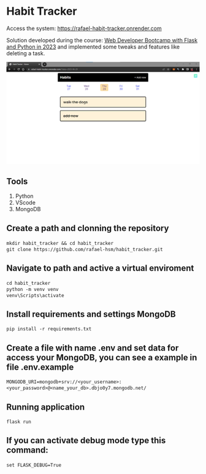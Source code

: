 # Habit Tracker

Access the system: https://rafael-habit-tracker.onrender.com

Solution developed during the course: [Web Developer Bootcamp with Flask and Python in 2023](https://www.udemy.com/course/web-developer-bootcamp-flask-python/) and implemented some tweaks and features like deleting a task.

![Habit_tracker](https://github.com/rafael-hsm/habit_tracker/blob/main/static/habit_tracker_main.png)
## Tools
1. Python
2. VScode
3. MongoDB

## Create a path and clonning the repository
```
mkdir habit_tracker && cd habit_tracker
git clone https://github.com/rafael-hsm/habit_tracker.git
```

## Navigate to path and active a virtual enviroment
```
cd habit_tracker
python -m venv venv
venv\Scripts\activate
```

## Install requirements and settings MongoDB
```
pip install -r requirements.txt
```

## Create a file with name .env and set data for access your MongoDB, you can see a example in file .env.example
```
MONGODB_URI=mongodb+srv://<your_username>:<your_password>@<name_your_db>.dbjo0y7.mongodb.net/
```

## Running application
```
flask run
```

## If you can activate debug mode type this command:
```
set FLASK_DEBUG=True
```